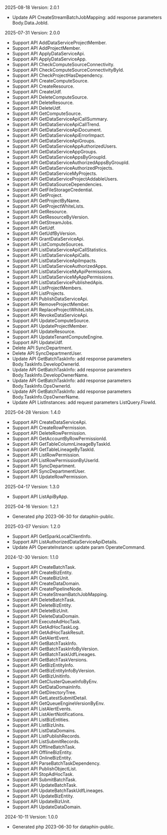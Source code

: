 2025-08-18 Version: 2.0.1
- Update API CreateStreamBatchJobMapping: add response parameters Body.Data.JobId.


2025-07-31 Version: 2.0.0
- Support API AddDataServiceProjectMember.
- Support API AddProjectMember.
- Support API ApplyDataServiceApi.
- Support API ApplyDataServiceApp.
- Support API CheckComputeSourceConnectivity.
- Support API CheckComputeSourceConnectivityById.
- Support API CheckProjectHasDependency.
- Support API CreateComputeSource.
- Support API CreateResource.
- Support API CreateUdf.
- Support API DeleteComputeSource.
- Support API DeleteResource.
- Support API DeleteUdf.
- Support API GetComputeSource.
- Support API GetDataServiceApiCallSummary.
- Support API GetDataServiceApiCallTrend.
- Support API GetDataServiceApiDocument.
- Support API GetDataServiceApiErrorImpact.
- Support API GetDataServiceApiGroups.
- Support API GetDataServiceAppAuthorizedUsers.
- Support API GetDataServiceAppGroups.
- Support API GetDataServiceAppsByGroupId.
- Support API GetDataServiceAuthorizedAppsByGroupId.
- Support API GetDataServiceAuthorizedProjects.
- Support API GetDataServiceMyProjects.
- Support API GetDataServiceProjectAddableUsers.
- Support API GetDataSourceDependencies.
- Support API GetFileStorageCredential.
- Support API GetProject.
- Support API GetProjectByName.
- Support API GetProjectWhiteLists.
- Support API GetResource.
- Support API GetResourceByVersion.
- Support API GetStreamJobs.
- Support API GetUdf.
- Support API GetUdfByVersion.
- Support API GrantDataServiceApi.
- Support API ListComputeSources.
- Support API ListDataServiceApiCallStatistics.
- Support API ListDataServiceApiCalls.
- Support API ListDataServiceApiImpacts.
- Support API ListDataServiceAuthorizedApps.
- Support API ListDataServiceMyApiPermissions.
- Support API ListDataServiceMyAppPermissions.
- Support API ListDataServicePublishedApis.
- Support API ListProjectMembers.
- Support API ListProjects.
- Support API PublishDataServiceApi.
- Support API RemoveProjectMember.
- Support API ReplaceProjectWhiteLists.
- Support API RevokeDataServiceApi.
- Support API UpdateComputeSource.
- Support API UpdateProjectMember.
- Support API UpdateResource.
- Support API UpdateTenantComputeEngine.
- Support API UpdateUdf.
- Delete API SyncDepartment.
- Delete API SyncDepartmentUser.
- Update API GetBatchTaskInfo: add response parameters Body.TaskInfo.DevelopOwnerId.
- Update API GetBatchTaskInfo: add response parameters Body.TaskInfo.DevelopOwnerName.
- Update API GetBatchTaskInfo: add response parameters Body.TaskInfo.OpsOwnerId.
- Update API GetBatchTaskInfo: add response parameters Body.TaskInfo.OpsOwnerName.
- Update API ListInstances: add request parameters ListQuery.FlowId.


2025-04-28 Version: 1.4.0
- Support API CreateDataServiceApi.
- Support API CreateRowPermission.
- Support API DeleteRowPermission.
- Support API GetAccountByRowPermissionId.
- Support API GetTableColumnLineageByTaskId.
- Support API GetTableLineageByTaskId.
- Support API ListRowPermission.
- Support API ListRowPermissionByUserId.
- Support API SyncDepartment.
- Support API SyncDepartmentUser.
- Support API UpdateRowPermission.


2025-04-17 Version: 1.3.0
- Support API ListApiByApp.


2025-04-16 Version: 1.2.1
- Generated php 2023-06-30 for dataphin-public.

2025-03-07 Version: 1.2.0
- Support API GetSparkLocalClientInfo.
- Support API ListAuthorizedDataServiceApiDetails.
- Update API OperateInstance: update param OperateCommand.


2024-12-30 Version: 1.1.0
- Support API CreateBatchTask.
- Support API CreateBizEntity.
- Support API CreateBizUnit.
- Support API CreateDataDomain.
- Support API CreatePipelineNode.
- Support API CreateStreamBatchJobMapping.
- Support API DeleteBatchTask.
- Support API DeleteBizEntity.
- Support API DeleteBizUnit.
- Support API DeleteDataDomain.
- Support API ExecuteAdHocTask.
- Support API GetAdHocTaskLog.
- Support API GetAdHocTaskResult.
- Support API GetAlertEvent.
- Support API GetBatchTaskInfo.
- Support API GetBatchTaskInfoByVersion.
- Support API GetBatchTaskUdfLineages.
- Support API GetBatchTaskVersions.
- Support API GetBizEntityInfo.
- Support API GetBizEntityInfoByVersion.
- Support API GetBizUnitInfo.
- Support API GetClusterQueueInfoByEnv.
- Support API GetDataDomainInfo.
- Support API GetDirectoryTree.
- Support API GetLatestSubmitDetail.
- Support API GetQueueEngineVersionByEnv.
- Support API ListAlertEvents.
- Support API ListAlertNotifications.
- Support API ListBizEntities.
- Support API ListBizUnits.
- Support API ListDataDomains.
- Support API ListPublishRecords.
- Support API ListSubmitRecords.
- Support API OfflineBatchTask.
- Support API OfflineBizEntity.
- Support API OnlineBizEntity.
- Support API ParseBatchTaskDependency.
- Support API PublishObjectList.
- Support API StopAdHocTask.
- Support API SubmitBatchTask.
- Support API UpdateBatchTask.
- Support API UpdateBatchTaskUdfLineages.
- Support API UpdateBizEntity.
- Support API UpdateBizUnit.
- Support API UpdateDataDomain.


2024-10-11 Version: 1.0.0
- Generated php 2023-06-30 for dataphin-public.

